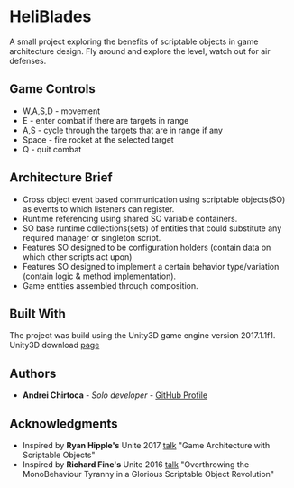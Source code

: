 # HeliBlades

A small project exploring the benefits of scriptable objects in game architecture design.
Fly around and explore the level, watch out for air defenses.

## Game Controls
* W,A,S,D - movement
* E - enter combat if there are targets in range
* A,S - cycle through the targets that are in range if any
* Space - fire rocket at the selected target
* Q - quit combat

## Architecture Brief
* Cross object event based communication using scriptable objects(SO) as events to which listeners can register.
* Runtime referencing using shared SO variable containers.
* SO base runtime collections(sets) of entities that could substitute any required manager or singleton script.
* Features SO designed to be configuration holders (contain data on which other scripts act upon)
* Features SO designed to implement a certain behavior type/variation (contain logic & method implementation).
* Game entities assembled through composition.

## Built With

The project was build using the Unity3D game engine version 2017.1.1f1.
Unity3D download [page](https://unity3d.com/get-unity/download/archive?_ga=2.246469572.1577312522.1511479487-1175513642.1507589093)

## Authors

* **Andrei Chirtoca** - *Solo developer* - [GitHub Profile](https://github.com/AndrewChirtoca)

## Acknowledgments
* Inspired by **Ryan Hipple's** Unite 2017 [talk](https://youtu.be/raQ3iHhE_Kk)
    "Game Architecture with Scriptable Objects"
* Inspired by **Richard Fine's** Unite 2016 [talk](https://youtu.be/6vmRwLYWNRo)
    "Overthrowing the MonoBehaviour Tyranny in a Glorious Scriptable Object Revolution"
